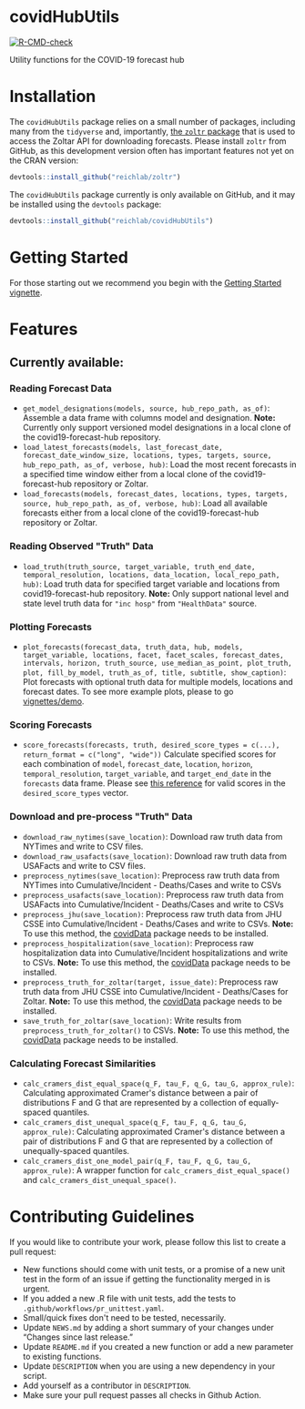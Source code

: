 # covidHubUtils
[![R-CMD-check](https://github.com/reichlab/covidHubUtils/workflows/R-CMD-check/badge.svg)](https://github.com/reichlab/covidHubUtils/actions)

Utility functions for the COVID-19 forecast hub

# Installation

The `covidHubUtils` package relies on a small number of packages, including many from the `tidyverse` and, importantly, [the `zoltr` package](http://reichlab.io/zoltr/) that is used to access the Zoltar API for downloading forecasts. Please install `zoltr` from GitHub, as this development version often has important features not yet on the CRAN version:
```r
devtools::install_github("reichlab/zoltr")
```
The `covidHubUtils` package currently is only available on GitHub, and it may be installed using the `devtools` package:
``` r
devtools::install_github("reichlab/covidHubUtils")
```

# Getting Started

For those starting out we recommend you begin with the [Getting Started vignette](http://reichlab.io/covidHubUtils/articles/covidHubUtils-overview.html).

# Features

## Currently available:

### Reading Forecast Data
- `get_model_designations(models, source, hub_repo_path, as_of)`: Assemble a data frame with columns model and designation. **Note:** Currently only support versioned model designations in a local clone of the covid19-forecast-hub repository.
- `load_latest_forecasts(models, last_forecast_date, forecast_date_window_size, locations, types, targets, source, hub_repo_path, as_of, verbose, hub)`: Load the most recent forecasts in a specified time window either from a local clone of the covid19-forecast-hub repository or Zoltar.
- `load_forecasts(models, forecast_dates, locations, types, targets, source, hub_repo_path, as_of, verbose, hub)`: Load all available forecasts either from a local clone of the covid19-forecast-hub repository or Zoltar.
 
### Reading Observed "Truth" Data
- `load_truth(truth_source, target_variable, truth_end_date, temporal_resolution, locations, data_location, local_repo_path, hub)`: Load truth data for specified target variable and locations from covid19-forecast-hub repository. **Note:** Only support national level and state level truth data for `"inc hosp"` from `"HealthData"` source.

### Plotting Forecasts
- `plot_forecasts(forecast_data, truth_data, hub, models, target_variable, locations, facet, facet_scales, forecast_dates, intervals, horizon, truth_source, use_median_as_point, plot_truth, plot, fill_by_model, truth_as_of, title, subtitle, show_caption)`: Plot forecasts with optional truth data for multiple models, locations and forecast dates. To see more example plots, please to go [vignettes/demo](https://htmlpreview.github.io/?https://github.com/reichlab/covidHubUtils/blob/master/vignettes/demo.html).
 
### Scoring Forecasts
- `score_forecasts(forecasts, truth, desired_score_types = c(...), return_format = c("long", "wide"))` Calculate specified scores for each combination of `model`, `forecast_date`, `location`, `horizon`, `temporal_resolution`, `target_variable`, and `target_end_date` in the `forecasts` data frame. Please see [this reference](https://epiforecasts.io/scoringutils/reference/eval_forecasts.html#details) for valid scores in the `desired_score_types` vector.

### Download and pre-process "Truth" Data
- `download_raw_nytimes(save_location)`: Download raw truth data from NYTimes and write to CSV files.
- `download_raw_usafacts(save_location)`: Download raw truth data from USAFacts and write to CSV files.
- `preprocess_nytimes(save_location)`: Preprocess raw truth data from NYTimes into Cumulative/Incident - Deaths/Cases and write to CSVs
- `preprocess_usafacts(save_location)`: Preprocess raw truth data from USAFacts into Cumulative/Incident - Deaths/Cases and write to CSVs
- `preprocess_jhu(save_location)`: Preprocess raw truth data from JHU CSSE into Cumulative/Incident - Deaths/Cases and write to CSVs. **Note:** To use this method, the [covidData](https://github.com/reichlab/covidData) package needs to be installed. 
- `preprocess_hospitalization(save_location)`: Preprocess raw hospitalization data into Cumulative/Incident hospitalizations and write to CSVs. **Note:** To use this method, the [covidData](https://github.com/reichlab/covidData) package needs to be installed. 
- `preprocess_truth_for_zoltar(target, issue_date)`: Preprocess raw truth data from JHU CSSE into Cumulative/Incident - Deaths/Cases for Zoltar. **Note:** To use this method, the [covidData](https://github.com/reichlab/covidData) package needs to be installed. 
- `save_truth_for_zoltar(save_location)`: Write results from `preprocess_truth_for_zoltar()` to CSVs. **Note:** To use this method, the [covidData](https://github.com/reichlab/covidData) package needs to be installed.
 
### Calculating Forecast Similarities
- `calc_cramers_dist_equal_space(q_F, tau_F, q_G, tau_G, approx_rule)`: Calculating approximated Cramer's 
distance between a pair of distributions F and G that are represented by a collection of equally-spaced quantiles.
- `calc_cramers_dist_unequal_space(q_F, tau_F, q_G, tau_G, approx_rule)`: Calculating approximated Cramer's 
distance between a pair of distributions F and G that are represented by a collection of unequally-spaced quantiles.
- `calc_cramers_dist_one_model_pair(q_F, tau_F, q_G, tau_G, approx_rule)`: A wrapper function for `calc_cramers_dist_equal_space()` and `calc_cramers_dist_unequal_space()`.
 
# Contributing Guidelines
If you would like to contribute your work, please follow this list to create a pull request:

- New functions should come with unit tests, or a promise of a new unit test in the form of an issue if getting the functionality merged in is urgent.
- If you added a new .R file with unit tests, add the tests to `.github/workflows/pr_unittest.yaml`.
- Small/quick fixes don't need to be tested, necessarily.
- Update `NEWS.md` by adding a short summary of your changes under “Changes since last release.”
- Update `README.md` if you created a new function or add a new parameter to existing functions.
- Update `DESCRIPTION` when you are using a new dependency in your script.
- Add yourself as a contributor in `DESCRIPTION`.
- Make sure your pull request passes all checks in Github Action.


